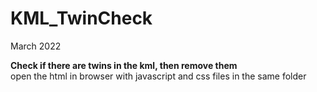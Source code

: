 # KML_TwinCheck
March 2022

**Check if there are twins in the kml, then remove them**<br/>
open the html in browser with javascript and css files in the same folder
